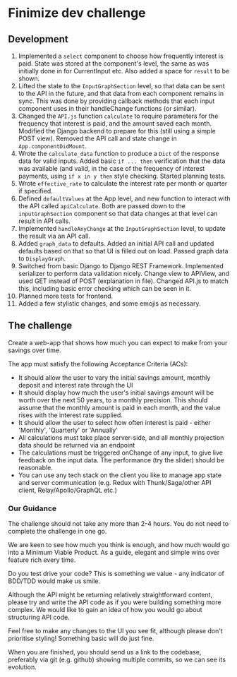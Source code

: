 # Finimize dev challenge

## Development
1. Implemented a `select` component to choose how frequently interest is paid. State was stored at the component's level, the same as was initially done in for CurrentInput etc. Also added a space for `result` to be shown.
2. Lifted the state to the `InputGraphSection` level, so that data can be sent to the API in the future, and that data from each component remains in sync. This was done by providing callback methods that each input component uses in their handleChange functions (or similar).
3. Changed the `API.js` function `calculate` to require parameters for the frequency that interest is paid, and the amount saved each month. Modified the Django backend to prepare for this (still using a simple POST view). Removed the API call and state change in `App.componentDidMount`.
4. Wrote the `calculate_data` function to produce a `Dict` of the response data for valid inputs. Added basic `if ... then` verification that the data was available (and valid, in the case of the frequency of interest payments, using `if x in y then` style checking. Started planning tests.
5. Wrote `effective_rate` to calculate the interest rate per month or quarter if specified.
6. Defined `defaultValues` at the App level, and new function to interact with the API called `apiCalculate`. Both are passed down to the `inputGraphSection` component so that data changes at that level can result in API calls.
7. Implemented `handleAnyChange` at the `InputGraphSection` level, to update the result via an API call.
8. Added `graph_data` to defaults. Added an initial API call and updated defaults based on that so that UI is filled out on load. Passed graph data to `DisplayGraph`.
9. Switched from basic Django to Django REST Framework. Implemented serializer to perform data validation nicely. Change view to APIView, and used GET instead of POST (explanation in file). Changed API.js to match this, including basic error checking which can be seen in it.
10. Planned more tests for frontend.
11. Added a few stylistic changes, and some emojis as necessary.

## The challenge

Create a web-app that shows how much you can expect to make from your savings
over time.

The app must satisfy the following Acceptance Criteria (ACs):

* It should allow the user to vary the initial savings amount, monthly deposit and interest rate through the UI
* It should display how much the user's initial savings amount will be worth
  over the next 50 years, to a monthly precision. This should assume that the monthly amount is paid in each month, and the value rises with the interest rate supplied.
* It should allow the user to select how often interest is paid - either 'Monthly', 'Quarterly' or 'Annually'
* All calculations must take place server-side, and all monthly projection data should be returned via an endpoint
* The calculations must be triggered onChange of any input, to give live feedback on the input data. The performance (try the slider) should be reasonable.
* You can use any tech stack on the client you like to manage app state and server communication (e.g. Redux with Thunk/Saga/other API client, Relay/Apollo/GraphQL etc.)

### Our Guidance

The challenge should not take any more than 2-4 hours. You do not need to complete the challenge in one go.

We are keen to see how much you think is enough, and how much would go into a Minimum Viable Product. As a guide, elegant and simple wins over feature rich every time.

Do you test drive your code? This is something we value - any indicator of BDD/TDD would make us smile.

Although the API might be returning relatively straightforward content, please try and write the API code as if you were building something more complex. We would like to gain an idea of how you would go about structuring API code.

Feel free to make any changes to the UI you see fit, although please don't prioritise styling! Something basic will do just fine.

When you are finished, you should send us a link to the codebase, preferably via git (e.g. github) showing multiple commits, so we can see its evolution.

